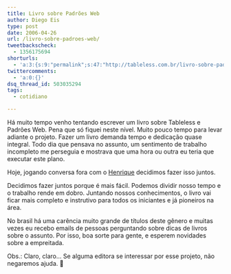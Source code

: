 ```yaml
---
title: Livro sobre Padrões Web
author: Diego Eis
type: post
date: 2006-04-26
url: /livro-sobre-padroes-web/
tweetbackscheck:
  - 1356175694
shorturls:
  - 'a:3:{s:9:"permalink";s:47:"http://tableless.com.br/livro-sobre-padroes-web";s:7:"tinyurl";s:26:"http://tinyurl.com/3jydhtr";s:4:"isgd";s:19:"http://is.gd/HnOJtv";}'
twittercomments:
  - 'a:0:{}'
dsq_thread_id: 503035294
tags:
  - cotidiano

---
```

Há muito tempo venho tentando escrever um livro sobre Tableless e Padrões Web. Pena que só fiquei neste nível. Muito pouco tempo para levar adiante o projeto. Fazer um livro demanda tempo e dedicação quase integral. Todo dia que pensava no assunto, um sentimento de trabalho incompleto me perseguia e mostrava que uma hora ou outra eu teria que executar este plano.
  
Hoje, jogando conversa fora com o [Henrique][1] decidimos fazer isso juntos.

Decidimos fazer juntos porque é mais fácil. Podemos dividir nosso tempo e o trabalho rende em dobro. Juntando nossos conhecimentos, o livro vai ficar mais completo e instrutivo para todos os iniciantes e já pioneiros na área.
  
No brasil há uma carência muito grande de títulos deste gênero e muitas vezes eu recebo emails de pessoas perguntando sobre dicas de livros sobre o assunto. Por isso, boa sorte para gente, e esperem novidades sobre a empreitada.

Obs.: Claro, claro&#8230; Se alguma editora se interessar por esse projeto, não negaremos ajuda. 🙂

 [1]: http://www.revolucao.etc.br/